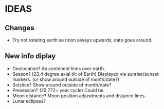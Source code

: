 # IDEAS

## Changes

- Try not rotating earth so noon always upwards, date goes around.

## New info diplay

- Geolocation? As contenent lines over earth.
- Season? (23.4 degree axial tilt of Earth) Displayed via sunrise/sunset markers. (or show around outside of month/date?)
- Solstice? Show around outside of month/date?
- Presession? (25,772~ year cycle) Could be 
- Moon distance? Moon position adjustments and distance lines.
- Lunar eclipses?